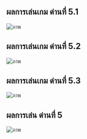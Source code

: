 ## ผลการเล่นเกม ด่านที่ 5.1
![ภาพ](https://user-images.githubusercontent.com/50146617/141314838-e933c22a-6ed4-430e-a04d-cdc9d557997d.png)

## ผลการเล่นเกม ด่านที่ 5.2
![ภาพ](https://user-images.githubusercontent.com/50146617/141315112-781ac2e5-a0a2-4b81-940c-347d85079823.png)

## ผลการเล่นเกม ด่านที่ 5.3
![ภาพ](https://user-images.githubusercontent.com/50146617/141315911-8a1616ea-a359-4def-8ed0-ad06218d5a0d.png)

## ผลการเล่น ด่านที่ 5
![ภาพ](https://user-images.githubusercontent.com/50146617/141316012-9fe1ccff-b877-4982-b7a7-97d45637fad6.png)
